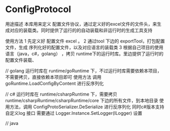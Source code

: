 # ConfigProtocol

用途描述
本库用来定义 配置文件协议，通过定义好的excel文件的文件头，来生成对应的装载类。同时提供了运行的的自动装载和非运行时的生成工具支持

使用方法
1 先定义好 配置文件 excel 。
2 通过tool 下边的 exportTool，打包配置文件，生成 序列化好的配置文件，以及对应语言的装载类
3 根据自己项目的使用语言（java，c#，golang） ，拷贝 runtime下的运行时库。里边提供了运行时的配置文件装载、

// golang
运行时库在 runtime/goRuntime 下，不过运行时库需要依赖本项目，不需要拷贝，直接依赖本项目即可
使用方法 调用 goRuntime.LoadConfigByContent 进行反序列化

// c#
运行时库在 runtime/csharpRuntime 下，需要拷贝 runtime/csharpRuntime/csharpRuntime/core 下边的所有文件，到本地目录
使用方法，调用 ConfigProtoSerializer.DeSerialize 进行反序列化
同时c#版本支持自定义log 接口 需要通过 Logger.Instance.SetLogger(ILogger) 设置

// java
